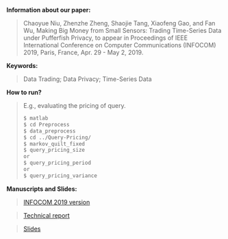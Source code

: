 **Information about our paper:**

>Chaoyue Niu, Zhenzhe Zheng, Shaojie Tang, Xiaofeng Gao, and Fan Wu, Making Big Money from Small Sensors: Trading Time-Series Data under Pufferfish Privacy, to appear in Proceedings of IEEE International Conference on Computer Communications (INFOCOM) 2019, Paris, France, Apr. 29 - May 2, 2019.

**Keywords:**

>Data Trading; Data Privacy; Time-Series Data

**How to run?**
   >E.g., evaluating the pricing of query.
   >```sh
   >$ matlab
   >$ cd Preprocess
   >$ data_preprocess
   >$ cd ../Query-Pricing/
   >$ markov_quilt_fixed
   >$ query_pricing_size
   >or 
   >$ query_pricing_period
   >or 
   >$ query_pricing_variance
   >```
   
**Manuscripts and Slides:** 

>[INFOCOM 2019 version](https://www.dropbox.com/s/nc2kjb2ab7h915b/)

>[Technical report](https://www.dropbox.com/s/dkx6a4c2vw901pe/)

>[Slides](https://www.dropbox.com/s/4u6a2x983jutrqz/)
